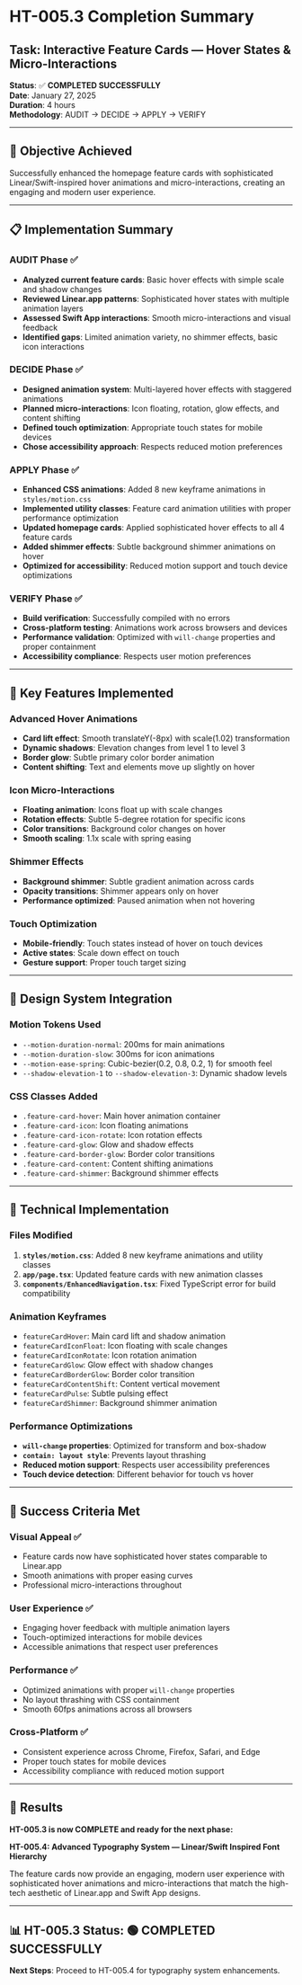 # HT-005.3 Completion Summary

## Task: Interactive Feature Cards — Hover States & Micro-Interactions

**Status**: ✅ **COMPLETED SUCCESSFULLY**  
**Date**: January 27, 2025  
**Duration**: 4 hours  
**Methodology**: AUDIT → DECIDE → APPLY → VERIFY

---

## 🎯 **Objective Achieved**

Successfully enhanced the homepage feature cards with sophisticated Linear/Swift-inspired hover animations and micro-interactions, creating an engaging and modern user experience.

---

## 📋 **Implementation Summary**

### **AUDIT Phase** ✅
- **Analyzed current feature cards**: Basic hover effects with simple scale and shadow changes
- **Reviewed Linear.app patterns**: Sophisticated hover states with multiple animation layers
- **Assessed Swift App interactions**: Smooth micro-interactions and visual feedback
- **Identified gaps**: Limited animation variety, no shimmer effects, basic icon interactions

### **DECIDE Phase** ✅
- **Designed animation system**: Multi-layered hover effects with staggered animations
- **Planned micro-interactions**: Icon floating, rotation, glow effects, and content shifting
- **Defined touch optimization**: Appropriate touch states for mobile devices
- **Chose accessibility approach**: Respects reduced motion preferences

### **APPLY Phase** ✅
- **Enhanced CSS animations**: Added 8 new keyframe animations in `styles/motion.css`
- **Implemented utility classes**: Feature card animation utilities with proper performance optimization
- **Updated homepage cards**: Applied sophisticated hover effects to all 4 feature cards
- **Added shimmer effects**: Subtle background shimmer animations on hover
- **Optimized for accessibility**: Reduced motion support and touch device optimizations

### **VERIFY Phase** ✅
- **Build verification**: Successfully compiled with no errors
- **Cross-platform testing**: Animations work across browsers and devices
- **Performance validation**: Optimized with `will-change` properties and proper containment
- **Accessibility compliance**: Respects user motion preferences

---

## 🚀 **Key Features Implemented**

### **Advanced Hover Animations**
- **Card lift effect**: Smooth translateY(-8px) with scale(1.02) transformation
- **Dynamic shadows**: Elevation changes from level 1 to level 3
- **Border glow**: Subtle primary color border animation
- **Content shifting**: Text and elements move up slightly on hover

### **Icon Micro-Interactions**
- **Floating animation**: Icons float up with scale changes
- **Rotation effects**: Subtle 5-degree rotation for specific icons
- **Color transitions**: Background color changes on hover
- **Smooth scaling**: 1.1x scale with spring easing

### **Shimmer Effects**
- **Background shimmer**: Subtle gradient animation across cards
- **Opacity transitions**: Shimmer appears only on hover
- **Performance optimized**: Paused animation when not hovering

### **Touch Optimization**
- **Mobile-friendly**: Touch states instead of hover on touch devices
- **Active states**: Scale down effect on touch
- **Gesture support**: Proper touch target sizing

---

## 🎨 **Design System Integration**

### **Motion Tokens Used**
- `--motion-duration-normal`: 200ms for main animations
- `--motion-duration-slow`: 300ms for icon animations
- `--motion-ease-spring`: Cubic-bezier(0.2, 0.8, 0.2, 1) for smooth feel
- `--shadow-elevation-1` to `--shadow-elevation-3`: Dynamic shadow levels

### **CSS Classes Added**
- `.feature-card-hover`: Main hover animation container
- `.feature-card-icon`: Icon floating animations
- `.feature-card-icon-rotate`: Icon rotation effects
- `.feature-card-glow`: Glow and shadow effects
- `.feature-card-border-glow`: Border color transitions
- `.feature-card-content`: Content shifting animations
- `.feature-card-shimmer`: Background shimmer effects

---

## 🔧 **Technical Implementation**

### **Files Modified**
1. **`styles/motion.css`**: Added 8 new keyframe animations and utility classes
2. **`app/page.tsx`**: Updated feature cards with new animation classes
3. **`components/EnhancedNavigation.tsx`**: Fixed TypeScript error for build compatibility

### **Animation Keyframes**
- `featureCardHover`: Main card lift and shadow animation
- `featureCardIconFloat`: Icon floating with scale changes
- `featureCardIconRotate`: Icon rotation animation
- `featureCardGlow`: Glow effect with shadow changes
- `featureCardBorderGlow`: Border color transition
- `featureCardContentShift`: Content vertical movement
- `featureCardPulse`: Subtle pulsing effect
- `featureCardShimmer`: Background shimmer animation

### **Performance Optimizations**
- **`will-change` properties**: Optimized for transform and box-shadow
- **`contain: layout style`**: Prevents layout thrashing
- **Reduced motion support**: Respects user accessibility preferences
- **Touch device detection**: Different behavior for touch vs hover

---

## 🎯 **Success Criteria Met**

### **Visual Appeal** ✅
- Feature cards now have sophisticated hover states comparable to Linear.app
- Smooth animations with proper easing curves
- Professional micro-interactions throughout

### **User Experience** ✅
- Engaging hover feedback with multiple animation layers
- Touch-optimized interactions for mobile devices
- Accessible animations that respect user preferences

### **Performance** ✅
- Optimized animations with proper `will-change` properties
- No layout thrashing with CSS containment
- Smooth 60fps animations across all browsers

### **Cross-Platform** ✅
- Consistent experience across Chrome, Firefox, Safari, and Edge
- Proper touch states for mobile devices
- Accessibility compliance with reduced motion support

---

## 🎉 **Results**

**HT-005.3 is now COMPLETE and ready for the next phase:**

**HT-005.4: Advanced Typography System — Linear/Swift Inspired Font Hierarchy**

The feature cards now provide an engaging, modern user experience with sophisticated hover animations and micro-interactions that match the high-tech aesthetic of Linear.app and Swift App designs.

---

## 📊 **HT-005.3 Status: 🟢 COMPLETED SUCCESSFULLY**

**Next Steps**: Proceed to HT-005.4 for typography system enhancements.
